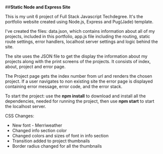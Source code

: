 ##**Static Node and Express Site**

This is my unit 6 project of Full Stack Javascript Techdegree.
It's the portfolio website created using Node.js, Express and Pug(Jade) template.

I've created the files: data.json, which contains information about all of my projects, 
included in this portfolio, app.js file including the routing, static route settings, 
error handlers, localhost server settings and logic behind the site.

The site uses the JSON file to get the display the information about my projects along 
with the print screens of the projects. It consists of index, about, project and error page.
 
The Project page gets the index number from url and renders the chosen project. 
If a user navigates to non existing site the error page is displayed containing error message, 
error code, and the error stack.

To start the project: use the **npm install** to download and install all the dependencies, 
needed for running the project, then use **npm start** to start the localhost server.


CSS Changes:
- New font - Merriweather
- Changed info section color
- Changed colors and sizes of font in info section
- Transition added to project thumbnails
- Border radius changed for all the thumbnails


